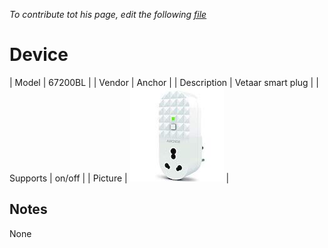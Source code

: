 
*To contribute tot his page, edit the following
[file](https://github.com/Koenkk/zigbee2mqtt.io/blob/master/docgen/device_page_notes.js)*

# Device

| Model | 67200BL  |
| Vendor  | Anchor  |
| Description | Vetaar smart plug |
| Supports | on/off |
| Picture | ![../images/devices/67200BL.jpg](../images/devices/67200BL.jpg) |

## Notes

None
